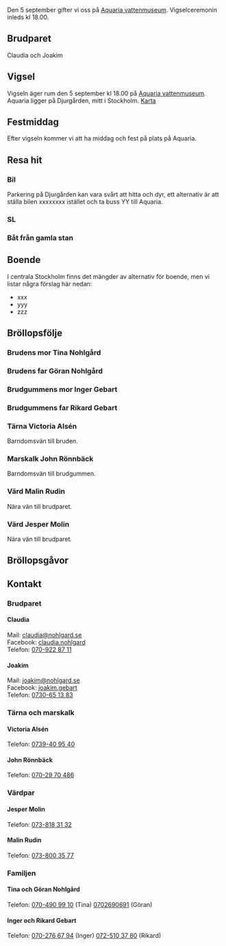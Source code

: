 Den 5 september gifter vi oss på [Aquaria vattenmuseum](http://aquaria.se/). Vigselceremonin inleds kl 18.00.

## Brudparet

Claudia och Joakim

## Vigsel
Vigseln äger rum den 5 september kl 18.00 på [Aquaria vattenmuseum](http://aquaria.se/). Aquaria ligger på Djurgården, mitt i Stockholm. [Karta](https://www.google.se/maps/place/Aquaria+Vattenmuseum/)

## Festmiddag
Efter vigseln kommer vi att ha middag och fest på plats på Aquaria.

## Resa hit

### Bil
Parkering på Djurgården kan vara svårt att hitta och dyr, ett alternativ är att ställa bilen  xxxxxxxx istället och ta buss YY till Aquaria.

### SL

### Båt från gamla stan

## Boende
I centrala Stockholm finns det mängder av alternativ för boende, men vi listar några förslag här nedan:

 - xxx
 - yyy
 - zzz

## Bröllopsfölje

### Brudens mor Tina Nohlgård

### Brudens far Göran Nohlgård

### Brudgummens mor Inger Gebart

### Brudgummens far Rikard Gebart


### Tärna Victoria Alsén

Barndomsvän till bruden.

### Marskalk John Rönnbäck

Barndomsvän till brudgummen.

### Värd Malin Rudin

Nära vän till brudparet.

### Värd Jesper Molin

Nära vän till brudparet.

## Bröllopsgåvor

<!-- Vi önskar oss inga bröllopspresenter, men gäster kan betala en kuvertavgift på xxx kr. -->

## Kontakt

### Brudparet

#### Claudia

Mail: [claudia@nohlgard.se](mailto:claudia@nohlgard.se)<br />
Facebook: [claudia.nohlgard](https://www.facebook.com/claudia.nohlgard)<br />
Telefon: [070-922 87 11](tel:+46709228711)

#### Joakim

Mail: [joakim@nohlgard.se](mailto:joakim@nohlgard.se)<br />
Facebook: [joakim.gebart](https://www.facebook.com/joakim.gebart)<br />
Telefon: [0730-65 13 83](tel:+46730651383)

### Tärna och marskalk

#### Victoria Alsén

Telefon: [0739-40 95 40](tel:+46739409540)

#### John Rönnbäck

Telefon: [070-29 70 486](tel:+46702970486)

### Värdpar

#### Jesper Molin

Telefon: [073-818 31 32](tel:+46738183132)

#### Malin Rudin

Telefon: [073-800 35 77](tel:+46738003577)

### Familjen

#### Tina och Göran Nohlgård

Telefon: [070-490 99 10](tel:+46704909910) (Tina) [0702690691](tel:+46702690691) (Göran)

#### Inger och Rikard Gebart

Telefon: [070-276 67 94](tel:+46702766794) (Inger) [072-510 37 80](tel:+46725103780) (Rikard)


